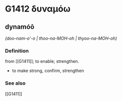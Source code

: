 # G1412 δυναμόω

## dynamóō

_(doo-nam-o'-o | thoo-na-MOH-oh | thyoo-na-MOH-oh)_

### Definition

from [[G1411]]; to enable; strengthen.

- to make strong, confirm, strengthen

### See also

[[G1411]]

